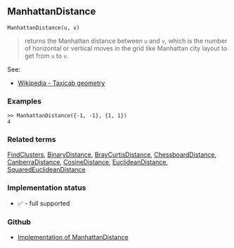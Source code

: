 ## ManhattanDistance

```
ManhattanDistance(u, v)
```

> returns the Manhattan distance between `u` and `v`, which is the number of horizontal or vertical moves in the grid like Manhattan city layout to get from `u` to `v`.

See:
* [Wikipedia - Taxicab geometry](https://en.wikipedia.org/wiki/Taxicab_geometry)

### Examples

```
>> ManhattanDistance({-1, -1}, {1, 1})
4
```

### Related terms 
[FindClusters](FindClusters.md), [BinaryDistance](BinaryDistance.md), [BrayCurtisDistance](BrayCurtisDistance.md), [ChessboardDistance](ChessboardDistance.md), [CanberraDistance](CanberraDistance.md), [CosineDistance](CosineDistance.md), [EuclideanDistance](EuclideanDistance.md), [SquaredEuclideanDistance](SquaredEuclideanDistance.md)






### Implementation status

* &#x2705; - full supported

### Github

* [Implementation of ManhattanDistance](https://github.com/axkr/symja_android_library/blob/master/symja_android_library/matheclipse-core/src/main/java/org/matheclipse/core/builtin/ClusteringFunctions.java#L609) 
